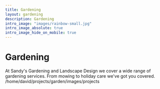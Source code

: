 ```yaml
---
title: Gardening
layout: gardening
description: Gardening
intro_image: "images/rainbow-small.jpg"
intro_image_absolute: true
intro_image_hide_on_mobile: true
---
```


# Gardening

At Sandy's Gardening and Landscape Design we cover a wide range of gardening services. From mowing to holiday care we've got you covered. /home/david/projects/garden/images/projects